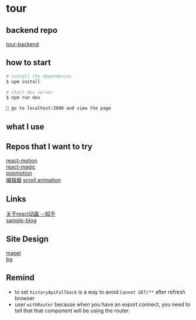 # tour

## backend repo
[tour-backend](https://github.com/AlanWenhao/tour-backend)

## how to start

```bash
# install the dependences
$ npm install

# start dev server
$ npm run dev

👻 go to localhost:3000 and view the page
```

## what I use

## Repos that I want to try

[react-motion](https://github.com/chenglou/react-motion)  
[react-magic](https://github.com/lit-forest/react-magic)  
[popmotion](https://github.com/Popmotion/popmotion)  
[编辑器](https://github.com/margox/braft-editor)
[scroll animation](https://github.com/dbramwell/react-animate-on-scroll/blob/master/src/scroll-animation.js)  

## Links
[关于react动画  --知乎](https://zhuanlan.zhihu.com/p/28536964)  
[sample-blog](https://github.com/Weibozzz/next-blog)

## Site Design
[mapel](https://preview.themeforest.net/item/maple-an-elegant-responsive-blogging-theme/full_screen_preview/19678617)  
[bg](https://2.bp.blogspot.com/-ylf_86Z3jFU/WRNbiJF0YwI/AAAAAAAAAoE/Z5PRA2EQ_CIRU76i-a27yU5xpsQfhpsXACK4B/s0/pattern.png)  

## Remind
- to set `historyApiFallback` is a way to avoid `Cannot GET/**` after refresh browser
- user `withRouter` because when you have an export connect, you need to tell that that component will be using the router.


